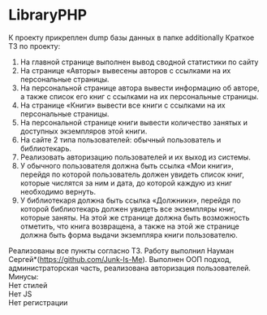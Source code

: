 # LibraryPHP
К проекту прикреплен dump базы данных в папке additionally
Краткое ТЗ по проекту: 
1)	На главной странице выполнен вывод сводной статистики по сайту
2)	На странице «Авторы» вывесены авторов с ссылками на их персональные страницы.
3)	На персональной странице автора вывести информацию об авторе, а также список его книг с ссылками на их персональные страницы.
4)	На странице «Книги» вывести все книги с ссылками на их персональные страницы.
5)	На персональной странице книги вывести количество занятых и доступных экземпляров этой книги.
6)	На сайте 2 типа пользователей: обычный пользователь и библиотекарь.
7)	Реализовать авторизацию пользователей и их выход из системы.
8)	У обычного пользователя должна быть ссылка «Мои книги», перейдя по которой пользователь должен увидеть список книг, которые числятся за ним и дата, до которой каждую из книг необходимо вернуть.
9)	У библиотекаря должна быть ссылка «Должники», перейдя по которой библиотекарь должен увидеть все экземпляры книг, которые заняты. На этой же странице должна быть возможность отметить, что книга возвращена, а также на этой же странице должна быть форма выдачи экземпляра книги пользователю.

Реализованы все пункты согласно ТЗ. Работу выполнил Науман Сергей*(https://github.com/Junk-Is-Me).
Выполнен ООП подход, администраторская часть, реализована авторизация пользователей.
Минусы:         
Нет стилей        
Нет JS              
Нет регистрации         
